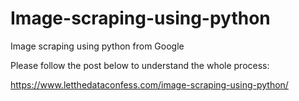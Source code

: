 # Image-scraping-using-python
Image scraping using python from Google


Please follow the post below to understand the whole process: 

https://www.letthedataconfess.com/image-scraping-using-python/
